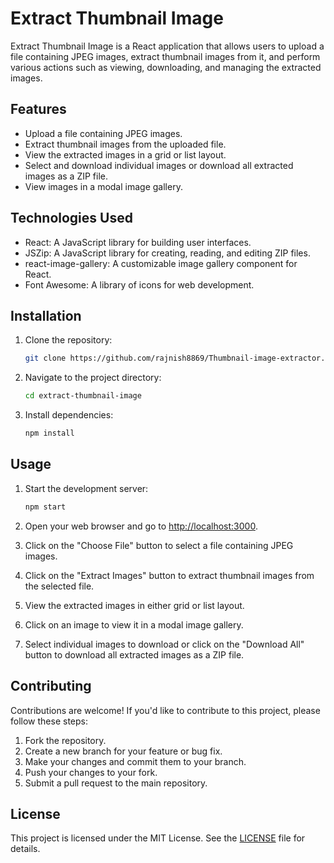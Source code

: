 # Extract Thumbnail Image

Extract Thumbnail Image is a React application that allows users to upload a file containing JPEG images, extract thumbnail images from it, and perform various actions such as viewing, downloading, and managing the extracted images.

## Features

- Upload a file containing JPEG images.
- Extract thumbnail images from the uploaded file.
- View the extracted images in a grid or list layout.
- Select and download individual images or download all extracted images as a ZIP file.
- View images in a modal image gallery.

## Technologies Used

- React: A JavaScript library for building user interfaces.
- JSZip: A JavaScript library for creating, reading, and editing ZIP files.
- react-image-gallery: A customizable image gallery component for React.
- Font Awesome: A library of icons for web development.

## Installation

1. Clone the repository:

   ```bash
   git clone https://github.com/rajnish8869/Thumbnail-image-extractor.git
   ```

2. Navigate to the project directory:

   ```bash
   cd extract-thumbnail-image
   ```

3. Install dependencies:

   ```bash
   npm install
   ```

## Usage

1. Start the development server:

   ```bash
   npm start
   ```

2. Open your web browser and go to [http://localhost:3000](http://localhost:3000).

3. Click on the "Choose File" button to select a file containing JPEG images.

4. Click on the "Extract Images" button to extract thumbnail images from the selected file.

5. View the extracted images in either grid or list layout.

6. Click on an image to view it in a modal image gallery.

7. Select individual images to download or click on the "Download All" button to download all extracted images as a ZIP file.

## Contributing

Contributions are welcome! If you'd like to contribute to this project, please follow these steps:

1. Fork the repository.
2. Create a new branch for your feature or bug fix.
3. Make your changes and commit them to your branch.
4. Push your changes to your fork.
5. Submit a pull request to the main repository.

## License

This project is licensed under the MIT License. See the [LICENSE](LICENSE) file for details.
